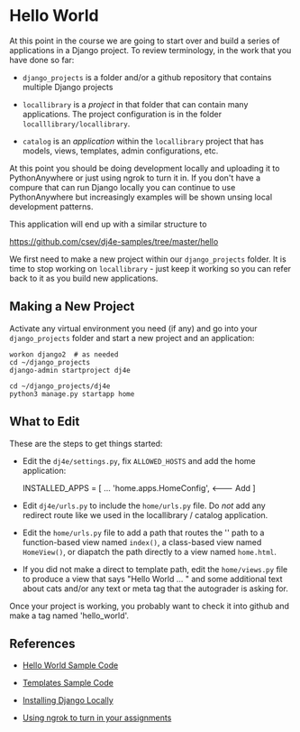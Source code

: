 Hello World
===========

At this point in the course we are going to start over and build a series of 
applications in a Django project.  To review terminology, in the work that you 
have done so far:

* `django_projects` is a folder and/or a github repository that contains multiple
Django projects

* `locallibrary` is a *project* in that folder that can contain many applications.  The
project configuration is in the folder `localllibrary/locallibrary`.

* `catalog` is an *application* within the `locallibrary` project that has models,
views, templates, admin configurations, etc.

At this point you should be doing development
locally and uploading it to PythonAnywhere or just using ngrok to turn it in. If
you don't have a compure that can run Django locally you can continue to use
PythonAnywhere but increasingly examples will be shown unsing local development
patterns.

This application will end up with a similar structure to 

https://github.com/csev/dj4e-samples/tree/master/hello

We first need to make a new project within our `django_projects` folder.   It is time
to stop working on `locallibrary` - just keep it working so you can refer back to it
as you build new applications.

Making a New Project
--------------------

Activate any virtual environment you need (if any) and go into your `django_projects` folder
and start a new project and an application:

    workon django2  # as needed
    cd ~/django_projects
    django-admin startproject dj4e

    cd ~/django_projects/dj4e
    python3 manage.py startapp home

What to Edit
------------

These are the steps to get things started:

* Edit the `dj4e/settings.py`, fix `ALLOWED_HOSTS` and add the home application:

    INSTALLED_APPS = [
        ...
        'home.apps.HomeConfig',    <--- Add
    ]

* Edit `dj4e/urls.py` to include the `home/urls.py` file.  Do *not* add any redirect
route like we used in the locallibrary / catalog application.

* Edit the `home/urls.py` file to add a path that routes the '' path to a function-based view 
named `index()`, a class-based view named `HomeView()`, or diapatch the path directly to a
view named `home.html`.

* If you did not make a direct to template path, edit 
the `home/views.py` file to produce a view that says "Hello World ... " and 
some additional text about cats and/or any text or meta tag
that the autograder is asking for.

Once your project is working, you probably want to check it into github and make a tag
named 'hello_world'.

References
----------

* <a href="https://github.com/csev/dj4e-samples/tree/master/hello" target="_blank">Hello World Sample Code</a>

* <a href="https://github.com/csev/dj4e-samples/tree/master/templates" target="_blank">Templates Sample Code</a>

* <a href="dj_install.md" target="_blank">Installing Django Locally</a>

* <a href="../ngrok" target="_blank">Using ngrok to turn in your assignments</a>

